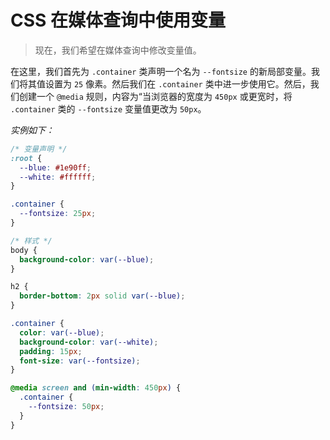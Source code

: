 # CSS 在媒体查询中使用变量
> 现在，我们希望在媒体查询中修改变量值。

在这里，我们首先为 `.container` 类声明一个名为 `--fontsize` 的新局部变量。我们将其值设置为 `25` 像素。然后我们在 `.container` 类中进一步使用它。然后，我们创建一个 `@media` 规则，内容为“当浏览器的宽度为 `450px` 或更宽时，将 `.container` 类的 `--fontsize` 变量值更改为 `50px`。

_实例如下：_
```css
/* 变量声明 */
:root {
  --blue: #1e90ff;
  --white: #ffffff;
}

.container {
  --fontsize: 25px;
}

/* 样式 */
body {
  background-color: var(--blue);
}

h2 {
  border-bottom: 2px solid var(--blue);
}

.container {
  color: var(--blue);
  background-color: var(--white);
  padding: 15px;
  font-size: var(--fontsize);
}

@media screen and (min-width: 450px) {
  .container {
    --fontsize: 50px;
  }
}
```